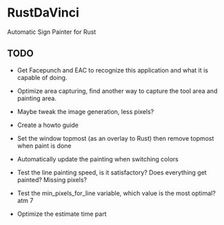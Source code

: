 # RustDaVinci

Automatic Sign Painter for Rust


## TODO
- Get Facepunch and EAC to recognize this application and what it is capable of doing.

- Optimize area capturing, find another way to capture the tool area and painting area.
- Maybe tweak the image generation, less pixels?
- Create a howto guide
- Set the window topmost (as an overlay to Rust) then remove topmost when paint is done
- Automatically update the painting when switching colors

- Test the line painting speed, is it satisfactory? Does everything get painted? Missing pixels?
- Test the min_pixels_for_line variable, which value is the most optimal? atm 7


- Optimize the estimate time part
